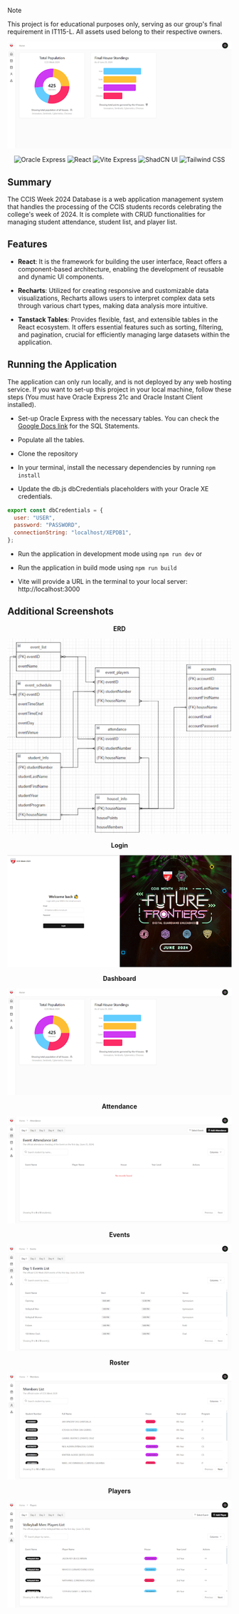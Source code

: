 > [!NOTE]  
> This project is for educational purposes only, serving as our group's final requirement in IT115-L. All assets used belong to their respective owners.

<div align="center">

![Preview](/public/images/1.png)

![Oracle Express](https://img.shields.io/badge/Oracle_XE_21C-F80000?style=for-the-badge&logo=Oracle&logoColor=white)
![React](https://img.shields.io/badge/React-20232A?style=for-the-badge&logo=react&logoColor=61DAFB)
![Vite Express](https://img.shields.io/badge/Vite_Express-000000?style=for-the-badge&logo=vite&logoColor=FFD62E)
![ShadCN UI](https://img.shields.io/badge/shadcn%2Fui-000000?style=for-the-badge&logo=shadcnui&logoColor=white)
![Tailwind CSS](https://img.shields.io/badge/Tailwind_CSS-38B2AC?style=for-the-badge&logo=tailwind-css&logoColor=white)

</div>

## Summary

The CCIS Week 2024 Database is a web application management system that handles the processing of the CCIS students records celebrating the college's week of 2024. It is complete with CRUD functionalities for managing student attendance, student list, and player list.

## Features

- **React**: It is the framework for building the user interface, React offers a component-based architecture, enabling the development of reusable and dynamic UI components.

- **Recharts**: Utilized for creating responsive and customizable data visualizations, Recharts allows users to interpret complex data sets through various chart types, making data analysis more intuitive.

- **Tanstack Tables**: Provides flexible, fast, and extensible tables in the React ecosystem. It offers essential features such as sorting, filtering, and pagination, crucial for efficiently managing large datasets within the application.

## Running the Application

The application can only run locally, and is not deployed by any web hosting service. If you want to set-up this project in your local machine, follow these steps (You must have Oracle Express 21c and Oracle Instant Client installed).

- Set-up Oracle Express with the necessary tables. You can check the [Google Docs link] for the SQL Statements.

- Populate all the tables.

- Clone the repository

- In your terminal, install the necessary dependencies by running `npm install`

- Update the db.js dbCredentials placeholders with your Oracle XE credentials.

```js
export const dbCredentials = {
  user: "USER",
  password: "PASSWORD",
  connectionString: "localhost/XEPDB1",
};
```

- Run the application in development mode using `npm run dev` or

- Run the application in build mode using `npm run build`

- Vite will provide a URL in the terminal to your local server: http://localhost:3000

[Google Docs link]: https://docs.google.com/document/d/1ZjIfTv65wzCPqB8erhqA1m55tcDJQneTPwKzp32_D2U/edit?usp=sharing

## Additional Screenshots

<div align="center">

**ERD**

![ERD](/public/images/erd.png)

**Login**

![login](/public/images/login.png)

**Dashboard**

![1](/public/images/1.png)

**Attendance**

![2](/public/images/2.png)

**Events**

![3](/public/images/3.png)

**Roster**

![4](/public/images/4.png)

**Players**

![5](/public/images/5.png)

</div>
